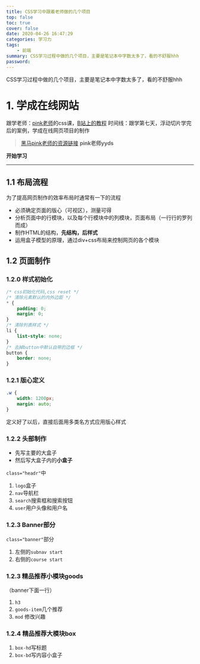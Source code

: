 ```yaml
---
title: CSS学习中跟着老师做的几个项目
top: false
toc: true
cover: false
date: 2020-04-26 16:47:29
categories: 学习力
tags:
    - 前端
summary: CSS学习过程中做的几个项目，主要是笔记本中字数太多了，看的不舒服hhh
password:
---
```


CSS学习过程中做的几个项目，主要是笔记本中字数太多了，看的不舒服hhh
<!--more-->

# 1. 学成在线网站

跟学老师：[pink老师](https://space.bilibili.com/415434293)的css课，[B站上的教程](https://www.bilibili.com/video/BV14J4114768?p=195)
时间线：跟学第七天，浮动切片学完后的案例，学成在线网页项目的制作

>[黑马pink老师的资源链接](https://gitee.com/xiaoqiang001/html_css_material.git)
**pink老师yyds**

**开始学习**

---

## 1.1 布局流程

为了提高网页制作的效率布局时通常有一下的流程
* 必须确定页面的版心（可视区），测量可得
* 分析页面中的行模块，以及每个行模块中的列模块，页面布局（一行行的罗列而成）
* 制作HTML的结构，**先结构，后样式**
* 运用盒子模型的原理，通过div+css布局来控制网页的各个模块

## 1.2 页面制作

### 1.2.0 样式初始化
```css
/* css初始化代码,css reset */
/* 清除元素默认的内外边距 */
* {
	padding: 0;
	margin: 0;
}
/* 清除列表样式 */
li {
	list-style: none;
}
/* 去掉button中默认自带的边框 */
button {
	border: none;
}
```

### 1.2.1 版心定义

```css
.w {
	width: 1200px;
	margin: auto;
}
```

定义好了以后，直接后面用多类名方式应用版心样式

### 1.2.2 头部制作

* 先写主要的大盒子
* 然后写大盒子内的**小盒子**

`class="headr"`中

1. `logo`盒子
2. `nav`导航栏
3. `search`搜索框和搜索按钮
4. `user`用户头像和用户名

### 1.2.3 Banner部分

`class="banner"`部分

1. 左侧的`subnav start`
2. 右侧的`course start`

### 1.2.3 精品推荐小模块goods

（banner下面一行）

1. `h3` 
2. `goods-item`几个推荐
3. `mod` 修改兴趣

### 1.2.4 精品推荐大模块box
1. `box-hd`写标题
2. `box-bd`写内容小盒子